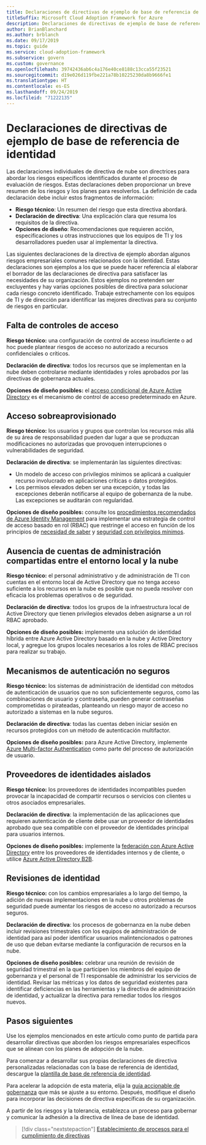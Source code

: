 ```yaml
---
title: Declaraciones de directivas de ejemplo de base de referencia de identidad
titleSuffix: Microsoft Cloud Adoption Framework for Azure
description: Declaraciones de directivas de ejemplo de base de referencia de identidad
author: BrianBlanchard
ms.author: brblanch
ms.date: 09/17/2019
ms.topic: guide
ms.service: cloud-adoption-framework
ms.subservice: govern
ms.custom: governance
ms.openlocfilehash: 39742436ab6c4a176e40ce8188c13cca55f23521
ms.sourcegitcommit: d19e026d119fbe221a78b10225230da8b9666fe1
ms.translationtype: HT
ms.contentlocale: es-ES
ms.lasthandoff: 09/24/2019
ms.locfileid: "71222135"
---
```

# <a name="identity-baseline-sample-policy-statements"></a>Declaraciones de directivas de ejemplo de base de referencia de identidad

Las declaraciones individuales de directiva de nube son directrices para abordar los riesgos específicos identificados durante el proceso de evaluación de riesgos. Estas declaraciones deben proporcionar un breve resumen de los riesgos y los planes para resolverlos. La definición de cada declaración debe incluir estos fragmentos de información:

- **Riesgo técnico**: Un resumen del riesgo que esta directiva abordará.
- **Declaración de directiva**: Una explicación clara que resuma los requisitos de la directiva.
- **Opciones de diseño**: Recomendaciones que requieren acción, especificaciones u otras instrucciones que los equipos de TI y los desarrolladores pueden usar al implementar la directiva.

Las siguientes declaraciones de la directiva de ejemplo abordan algunos riesgos empresariales comunes relacionados con la identidad. Estas declaraciones son ejemplos a los que se puede hacer referencia al elaborar el borrador de las declaraciones de directiva para satisfacer las necesidades de su organización. Estos ejemplos no pretenden ser excluyentes y hay varias opciones posibles de directiva para solucionar cada riesgo concreto identificado. Trabaje estrechamente con los equipos de TI y de dirección para identificar las mejores directivas para su conjunto de riesgos en particular.

## <a name="lack-of-access-controls"></a>Falta de controles de acceso

**Riesgo técnico:** una configuración de control de acceso insuficiente o ad hoc puede plantear riesgos de acceso no autorizado a recursos confidenciales o críticos.

**Declaración de directiva**: todos los recursos que se implementan en la nube deben controlarse mediante identidades y roles aprobados por las directivas de gobernanza actuales.

**Opciones de diseño posibles:** el [acceso condicional de Azure Active Directory](https://docs.microsoft.com/azure/active-directory/conditional-access/overview) es el mecanismo de control de acceso predeterminado en Azure.

## <a name="overprovisioned-access"></a>Acceso sobreaprovisionado

**Riesgo técnico:** los usuarios y grupos que controlan los recursos más allá de su área de responsabilidad pueden dar lugar a que se produzcan modificaciones no autorizadas que provoquen interrupciones o vulnerabilidades de seguridad.

**Declaración de directiva**: se implementarán las siguientes directivas:

- Un modelo de acceso con privilegios mínimos se aplicará a cualquier recurso involucrado en aplicaciones críticas o datos protegidos.
- Los permisos elevados deben ser una excepción, y todas las excepciones deberán notificarse al equipo de gobernanza de la nube. Las excepciones se auditarán con regularidad.

**Opciones de diseño posibles:** consulte los [procedimientos recomendados de Azure Identity Management](https://docs.microsoft.com/azure/security/azure-security-identity-management-best-practices) para implementar una estrategia de control de acceso basado en rol (RBAC) que restringe el acceso en función de los principios de [necesidad de saber](https://wikipedia.org/wiki/Need_to_know) y [seguridad con privilegios mínimos](https://wikipedia.org/wiki/Principle_of_least_privilege).

## <a name="lack-of-shared-management-accounts-between-on-premises-and-the-cloud"></a>Ausencia de cuentas de administración compartidas entre el entorno local y la nube

**Riesgo técnico:** el personal administrativo y de administración de TI con cuentas en el entorno local de Active Directory que no tenga acceso suficiente a los recursos en la nube es posible que no pueda resolver con eficacia los problemas operativos o de seguridad.

**Declaración de directiva**: todos los grupos de la infraestructura local de Active Directory que tienen privilegios elevados deben asignarse a un rol RBAC aprobado.

**Opciones de diseño posibles:** implemente una solución de identidad híbrida entre Azure Active Directory basado en la nube y Active Directory local, y agregue los grupos locales necesarios a los roles de RBAC precisos para realizar su trabajo.

## <a name="weak-authentication-mechanisms"></a>Mecanismos de autenticación no seguros

**Riesgo técnico:** los sistemas de administración de identidad con métodos de autenticación de usuarios que no son suficientemente seguros, como las combinaciones de usuario y contraseña, pueden generar contraseñas comprometidas o pirateadas, planteando un riesgo mayor de acceso no autorizado a sistemas en la nube seguros.

**Declaración de directiva**: todas las cuentas deben iniciar sesión en recursos protegidos con un método de autenticación multifactor.

**Opciones de diseño posibles:** para Azure Active Directory, implemente [Azure Multi-factor Authentication](https://docs.microsoft.com/azure/active-directory/authentication/concept-mfa-howitworks) como parte del proceso de autorización de usuario.

## <a name="isolated-identity-providers"></a>Proveedores de identidades aislados

**Riesgo técnico:** los proveedores de identidades incompatibles pueden provocar la incapacidad de compartir recursos o servicios con clientes u otros asociados empresariales.

**Declaración de directiva**: la implementación de las aplicaciones que requieren autenticación de cliente debe usar un proveedor de identidades aprobado que sea compatible con el proveedor de identidades principal para usuarios internos.

**Opciones de diseño posibles:** implemente la [federación con Azure Active Directory](https://docs.microsoft.com/azure/active-directory/hybrid/whatis-fed) entre los proveedores de identidades internos y de cliente, o utilice [Azure Active Directory B2B](https://docs.microsoft.com/azure/active-directory/b2b/what-is-b2b).

## <a name="identity-reviews"></a>Revisiones de identidad

**Riesgo técnico:** con los cambios empresariales a lo largo del tiempo, la adición de nuevas implementaciones en la nube u otros problemas de seguridad puede aumentar los riesgos de acceso no autorizado a recursos seguros.

**Declaración de directiva**: los procesos de gobernanza en la nube deben incluir revisiones trimestrales con los equipos de administración de identidad para así poder identificar usuarios malintencionados o patrones de uso que deban evitarse mediante la configuración de recursos en la nube.

**Opciones de diseño posibles:** celebrar una reunión de revisión de seguridad trimestral en la que participen los miembros del equipo de gobernanza y el personal de TI responsable de administrar los servicios de identidad. Revisar las métricas y los datos de seguridad existentes para identificar deficiencias en las herramientas y la directiva de administración de identidad, y actualizar la directiva para remediar todos los riesgos nuevos.

## <a name="next-steps"></a>Pasos siguientes

Use los ejemplos mencionados en este artículo como punto de partida para desarrollar directivas que aborden los riesgos empresariales específicos que se alinean con los planes de adopción de la nube.

Para comenzar a desarrollar sus propias declaraciones de directiva personalizadas relacionadas con la base de referencia de identidad, descargue la [plantilla de base de referencia de identidad](./template.md).

Para acelerar la adopción de esta materia, elija la [guía accionable de gobernanza](../guides/index.md) que más se ajuste a su entorno. Después, modifique el diseño para incorporar las decisiones de directiva específicas de su organización.

A partir de los riesgos y la tolerancia, establezca un proceso para gobernar y comunicar la adhesión a la directiva de línea de base de identidad.

> [!div class="nextstepaction"]
> [Establecimiento de procesos para el cumplimiento de directivas](./compliance-processes.md)
